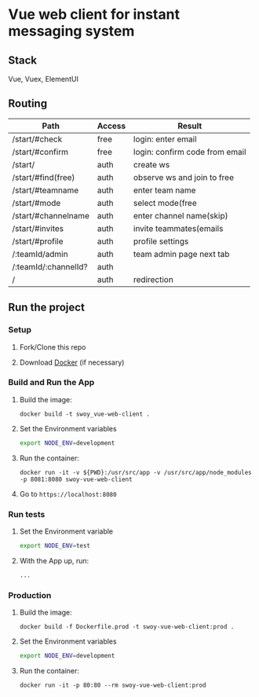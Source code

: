 # Vue web client for instant messaging system

## Stack

Vue, Vuex, ElementUI

## Routing

| Path                 | Access | Result                             |
|----------------------|--------|------------------------------------|
| /start/#check        | free   | login: enter email                 |
| /start/#confirm      | free   | login: confirm code from email     |
| /start/              | auth   | create ws|observe ws               |
| /start/#find(free)   | auth   | observe ws and join to free        |
| /start/#teamname     | auth   | enter team name                    |
| /start/#mode         | auth   | select mode(free|private)          |
| /start/#channelname  | auth   | enter channel name(skip)           |
| /start/#invites      | auth   | invite teammates(emails|link,skip) |
| /start/#profile      | auth   | profile settings                   |
| /:teamId/admin       | auth   | team admin page next tab           |
| /:teamId/:channelId? | auth   |                                    |
| /                    | auth   | redirection                        |

## Run the project

### Setup

1. Fork/Clone this repo

1. Download [Docker](https://docs.docker.com/docker-for-mac/install/) (if necessary)

### Build and Run the App

1. Build the image:
  
    ```$
    docker build -t swoy_vue-web-client .
    ```

1. Set the Environment variables

    ```sh
    export NODE_ENV=development
    ```

1. Run the container:

    ```$
    docker run -it -v ${PWD}:/usr/src/app -v /usr/src/app/node_modules -p 8081:8080 swoy-vue-web-client
    ```

1. Go to `https://localhost:8080`

### Run tests

1. Set the Environment variable

    ```sh
    export NODE_ENV=test
    ```

1. With the App up, run:

    ```sh
    ...
    ```

### Production

1. Build the image:
  
    ```$
    docker build -f Dockerfile.prod -t swoy-vue-web-client:prod .
    ```

1. Set the Environment variables

    ```sh
    export NODE_ENV=development
    ```

1. Run the container:

    ```$
    docker run -it -p 80:80 --rm swoy-vue-web-client:prod
    ```
